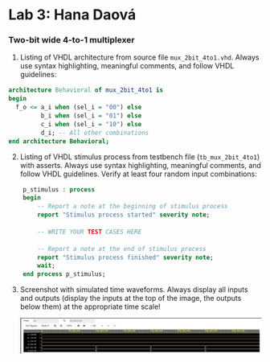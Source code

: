 # Lab 3: Hana Daová

### Two-bit wide 4-to-1 multiplexer

1. Listing of VHDL architecture from source file `mux_2bit_4to1.vhd`. Always use syntax highlighting, meaningful comments, and follow VHDL guidelines:

```vhdl
architecture Behavioral of mux_2bit_4to1 is
begin
  f_o <= a_i when (sel_i = "00") else          
         b_i when (sel_i = "01") else        
         c_i when (sel_i = "10") else        
         d_i; -- All other combinations
end architecture Behavioral;
```

2. Listing of VHDL stimulus process from testbench file (`tb_mux_2bit_4to1`) with asserts. Always use syntax highlighting, meaningful comments, and follow VHDL guidelines. Verify at least four random input combinations:

```vhdl
    p_stimulus : process
    begin
        -- Report a note at the beginning of stimulus process
        report "Stimulus process started" severity note;

        -- WRITE YOUR TEST CASES HERE

        -- Report a note at the end of stimulus process
        report "Stimulus process finished" severity note;
        wait;
    end process p_stimulus;
```

3. Screenshot with simulated time waveforms. Always display all inputs and outputs (display the inputs at the top of the image, the outputs below them) at the appropriate time scale!

   ![your figure](https://github.com/hakidaova/digital-electronics-1/blob/main/labs/03-vivado/images/sim_3.png)

